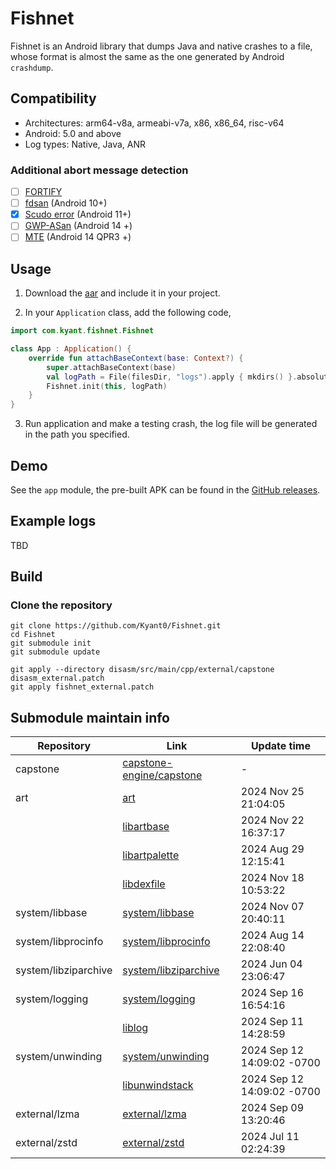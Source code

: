 # Fishnet

Fishnet is an Android library that dumps Java and native crashes to a file,
whose format is almost the same as the one generated by Android `crashdump`.

## Compatibility

- Architectures: arm64-v8a, armeabi-v7a, x86, x86_64, risc-v64
- Android: 5.0 and above
- Log types: Native, Java, ANR

### Additional abort message detection

- [ ] [FORTIFY](https://android-developers.googleblog.com/2017/04/fortify-in-android.html)
- [ ] [fdsan](https://android.googlesource.com/platform/bionic/+/master/docs/fdsan.md) (Android 10+)
- [x] [Scudo error](https://source.android.com/docs/security/test/scudo) (Android 11+)
- [ ] [GWP-ASan](https://developer.android.com/ndk/guides/gwp-asan) (Android 14 +)
- [ ] [MTE](https://developer.android.com/ndk/guides/arm-mte) (Android 14 QPR3 +)

## Usage

1. Download the [aar](https://github.com/Kyant0/Fishnet/releases) and include it in your project.

2. In your `Application` class, add the following code,

```kotlin
import com.kyant.fishnet.Fishnet

class App : Application() {
    override fun attachBaseContext(base: Context?) {
        super.attachBaseContext(base)
        val logPath = File(filesDir, "logs").apply { mkdirs() }.absolutePath
        Fishnet.init(this, logPath)
    }
}
```

3. Run application and make a testing crash,
   the log file will be generated in the path you specified.

## Demo

See the `app` module,
the pre-built APK can be found in the [GitHub releases](https://github.com/Kyant0/Fishnet/releases).

## Example logs

TBD

## Build

### Clone the repository

```shell
git clone https://github.com/Kyant0/Fishnet.git
cd Fishnet
git submodule init
git submodule update

git apply --directory disasm/src/main/cpp/external/capstone disasm_external.patch
git apply fishnet_external.patch
```

## Submodule maintain info

| Repository           | Link                                                                                                                              | Update time                |
|----------------------|-----------------------------------------------------------------------------------------------------------------------------------|----------------------------|
| capstone             | [capstone-engine/capstone](https://github.com/capstone-engine/capstone/commit/e46838ed974948b4446c7c478508409e0000aeaa)           | -                          |
| art                  | [art](https://android.googlesource.com/platform/art/+/54cd7bf45839805d7f0f2708a6c9a65c70ca154a)                                   | 2024 Nov 25 21:04:05       |
|                      | [libartbase](https://android.googlesource.com/platform/art/+log/refs/heads/main/libartbase)                                       | 2024 Nov 22 16:37:17       |
|                      | [libartpalette](https://android.googlesource.com/platform/art/+log/refs/heads/main/libartpalette)                                 | 2024 Aug 29 12:15:41       |
|                      | [libdexfile](https://android.googlesource.com/platform/art/+log/refs/heads/main/libdexfile)                                       | 2024 Nov 18 10:53:22       |
| system/libbase       | [system/libbase](https://android.googlesource.com/platform/system/libbase/+/72bf9612eacb940beaefbabc116c9f5b293d5ad1)             | 2024 Nov 07 20:40:11       |
| system/libprocinfo   | [system/libprocinfo](https://android.googlesource.com/platform/system/libprocinfo/+/b6b71fd97d7015a59175936a9b3824623470a1a7)     | 2024 Aug 14 22:08:40       |
| system/libziparchive | [system/libziparchive](https://android.googlesource.com/platform/system/libziparchive/+/63f00d1ade29315dc0adac08fceae9984305205d) | 2024 Jun 04 23:06:47       |
| system/logging       | [system/logging](https://android.googlesource.com/platform/system/logging/+/b34720941c1a18249615ebed5a25d05ff12bfad1)             | 2024 Sep 16 16:54:16       |
|                      | [liblog](https://android.googlesource.com/platform/system/logging/+log/refs/heads/main/liblog)                                    | 2024 Sep 11 14:28:59       |
| system/unwinding     | [system/unwinding](https://android.googlesource.com/platform/system/unwinding/+/c7b83a52e8dbe29735e74f0abee1fe565a7ced5b)         | 2024 Sep 12 14:09:02 -0700 |
|                      | [libunwindstack](https://android.googlesource.com/platform/system/unwinding/+log/refs/heads/main/libunwindstack)                  | 2024 Sep 12 14:09:02 -0700 |
| external/lzma        | [external/lzma](https://android.googlesource.com/platform/external/lzma/+/1c87526f4839d9276d0dfdcaceea8a6c8dcd100d)               | 2024 Sep 09 13:20:46       |
| external/zstd        | [external/zstd](https://android.googlesource.com/platform/external/zstd/+/d06a29da1edcc46177e774010cc2ef6158366b52)               | 2024 Jul 11 02:24:39       |
